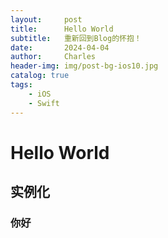 ```yaml
---
layout:     post
title:      Hello World
subtitle:   重新回到Blog的怀抱！
date:       2024-04-04
author:     Charles
header-img: img/post-bg-ios10.jpg
catalog: true
tags:
    - iOS
    - Swift
---
```


# Hello World

## 实例化

### 你好

